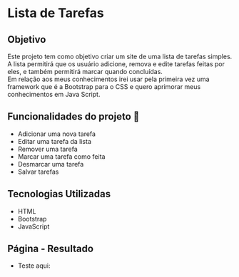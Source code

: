 # **Lista de Tarefas**  

## **Objetivo**  
Este projeto tem como objetivo criar um site de uma lista de tarefas simples. A lista permitirá que os usuário adicione, remova e edite tarefas feitas por eles, e também permitirá marcar quando concluídas.  
Em relação aos meus conhecimentos irei usar pela primeira vez uma framework que é a Bootstrap para o CSS e quero aprimorar meus conhecimentos em Java Script.  

## **Funcionalidades do projeto**  :hammer:  

- Adicionar uma nova tarefa
- Editar uma tarefa da lista
- Remover uma tarefa
- Marcar uma tarefa como feita
- Desmarcar uma tarefa
- Salvar tarefas
    
## **Tecnologias Utilizadas**    
- HTML  
- Bootstrap
- JavaScript

## **Página - Resultado**
- Teste aqui:
